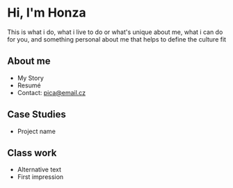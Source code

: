 # Hi, I'm Honza

This is what i do, what i live to do or what's unique about me, what i can do for you, and something personal about me that helps to define the culture fit

## About me

- My Story
- Resumé
- Contact: pica@email.cz

## Case Studies

- Project name

## Class work

- Alternative text
- First impression
